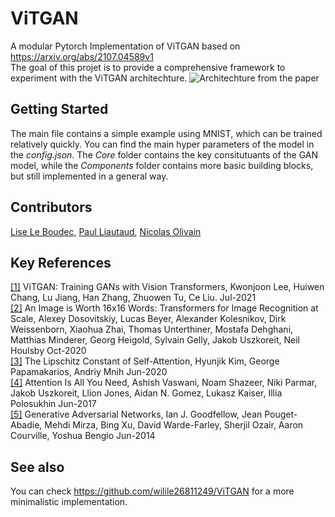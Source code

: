 # ViTGAN

A modular Pytorch Implementation of ViTGAN based on https://arxiv.org/abs/2107.04589v1  
The goal of this projet is to provide a comprehensive framework to experiment with the ViTGAN architechture.
![Architechture from the paper](arch.png)

## Getting Started
The main file contains a simple example using MNIST, which can be trained relatively quickly. 
You can find the main hyper parameters of the model in the *config.json*. 
The *Core* folder contains the key consitutuants of the GAN model, while the *Components* folder contains more basic building blocks, but still implemented in a general way.

## Contributors
[Lise Le Boudec](https://github.com/2ailesB), [Paul Liautaud](https://github.com/PLiautaud), [Nicolas Olivain](https://github.com/Nicolivain)

## Key References
<a id="1" href="https://arxiv.org/abs/2107.04589">[1]</a> ViTGAN: Training GANs with Vision Transformers, Kwonjoon Lee, Huiwen Chang, Lu Jiang, Han Zhang, Zhuowen Tu, Ce Liu. Jul-2021  
<a id="2" href="https://arxiv.org/abs/2010.11929">[2]</a> An Image is Worth 16x16 Words: Transformers for Image Recognition at Scale, Alexey Dosovitskiy, Lucas Beyer, Alexander Kolesnikov, Dirk Weissenborn, Xiaohua Zhai, Thomas Unterthiner, Mostafa Dehghani, Matthias Minderer, Georg Heigold, Sylvain Gelly, Jakob Uszkoreit, Neil Houlsby Oct-2020  
<a id="3" href="https://arxiv.org/abs/2006.04710">[3]</a> The Lipschitz Constant of Self-Attention, Hyunjik Kim, George Papamakarios, Andriy Mnih Jun-2020  
<a id="4" href="https://arxiv.org/abs/1706.03762">[4]</a> Attention Is All You Need, Ashish Vaswani, Noam Shazeer, Niki Parmar, Jakob Uszkoreit, Llion Jones, Aidan N. Gomez, Lukasz Kaiser, Illia Polosukhin Jun-2017  
<a id="5" href="https://arxiv.org/abs/2107.04589v1">[5]</a> Generative Adversarial Networks, Ian J. Goodfellow, Jean Pouget-Abadie, Mehdi Mirza, Bing Xu, David Warde-Farley, Sherjil Ozair, Aaron Courville, Yoshua Bengio Jun-2014  

## See also
You can check https://github.com/wilile26811249/ViTGAN for a more minimalistic implementation.
